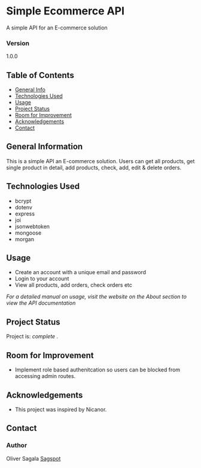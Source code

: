 # Simple Ecommerce API

A simple API for an E-commerce solution

### Version

1.0.0

## Table of Contents

- [General Info](#general-information)
- [Technologies Used](#technologies-used)
- [Usage](#usage)
- [Project Status](#project-status)
- [Room for Improvement](#room-for-improvement)
- [Acknowledgements](#acknowledgements)
- [Contact](#contact)
<!-- * [License](#license) -->

## General Information

This is a simple API an E-commerce solution. Users can get all products, get single product in detail, add products, check, add, edit & delete orders.

## Technologies Used

- bcrypt
- dotenv
- express
- joi
- jsonwebtoken
- mongoose
- morgan

## Usage

- Create an account with a unique email and password
- Login to your account
- View all products, add orders, check orders etc

_For a detailed manual on usage, visit the website on the About section to view the API documentation_

## Project Status

Project is: _complete_ .

## Room for Improvement

- Implement role based authenitcation so users can be blocked from accessing admin routes.

## Acknowledgements

- This project was inspired by Nicanor.

## Contact

### Author

Oliver Sagala
[Sagspot](https://sagspot.netlify.app/)
